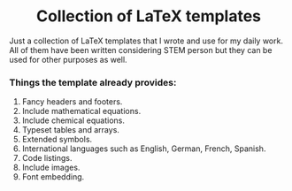 <h1 align="center"> Collection of LaTeX templates </h1>
Just a collection of LaTeX templates that I wrote and use for my daily work. All of them have been written considering STEM person but they can be used for other purposes as well.

### Things the template already provides:
1. Fancy headers and footers.
2. Include mathematical equations.
3. Include chemical equations.
4. Typeset tables and arrays.
5. Extended symbols.
6. International languages such as English, German, French, Spanish.
7. Code listings.
8. Include images.
9. Font embedding.
